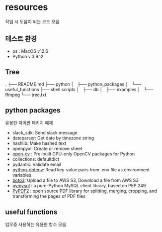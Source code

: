 # resources
작업 시 도움이 되는 코드 모음

## 테스트 환경
- os : MacOS v12.6
- Python v.3.9.12


## Tree
.
├── README.md
├── python
│   ├── python_packages
│   └── useful_functions
├── shell scripts
│   ├── db
│   ├── examples
│   └──  ffmpeg
└── tree.txt


## python packages
유용한 파이썬 패키지 예제

- slack_sdk: Send slack message
- dateparser: Get date by timezone string
- hashlib: Make hashed text
- openpyxl: Create or remove sheet
- [open-cv](https://docs.opencv.org/4.x/d6/d00/tutorial_py_root.html) : Pre-built CPU-only OpenCV packages for Python
- collections: defaultdict
- pydantic: Validate email
- [python-dotenv](https://github.com/taptorestart/python-examples/tree/main/packages/python-dotenv/README.md): Read key-value pairs from .env file as environment variables
- [boto3](https://github.com/taptorestart/python-examples/tree/main/packages/boto3/README.md): Upload a file to AWS S3, Download a file from AWS S3 
- [pymysql](https://github.com/PyMySQL/PyMySQL) : a pure-Python MySQL client library, based on PEP 249 
- [PyPDF2](https://pypdf2.readthedocs.io/en/latest/) : open source PDF library for splitting, merging, cropping, and transforming the pages of PDF files

## useful functions

업무중 사용하는 유용한 함수 모음